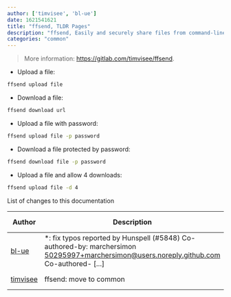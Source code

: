 ```yaml
---
author: ['timvisee', 'bl-ue']
date: 1621541621
title: "ffsend, TLDR Pages"
description: "ffsend, Easily and securely share files from command-line."
categories: "common"
---
```

> More information: <https://gitlab.com/timvisee/ffsend>.

- Upload a file:

```bash
ffsend upload file
```

- Download a file:

```bash
ffsend download url
```

- Upload a file with password:

```bash
ffsend upload file -p password
```

- Download a file protected by password:

```bash
ffsend download file -p password
```

- Upload a file and allow 4 downloads:

```bash
ffsend upload file -d 4
```
List of changes to this documentation


Author | Description | ISO 8601 Date | GitHub link
------|-----|-----|-----
[bl-ue](mailto:54780737+bl-ue@users.noreply.github.com) | *: fix typos reported by Hunspell (#5848) Co-authored-by: marchersimon <50295997+marchersimon@users.noreply.github.com> Co-authored- [...] | 2021-05-20T22:13:41 | [8ebd171d6f00](https://github.com/tldr-pages/tldr/commit/8ebd171d6f001698709fefc02b1fd5cc9f3a99c4)
[timvisee](mailto:tim@visee.me) | ffsend: move to common | 2019-11-25T08:05:37 | [6e7bd3baee4c](https://github.com/tldr-pages/tldr/commit/6e7bd3baee4c71f7aa3ae4453390aee4aee8406c)

